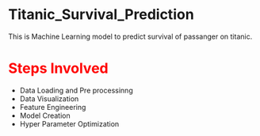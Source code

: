 # Titanic_Survival_Prediction
This is Machine Learning model to predict survival of passanger on titanic.
<h1 style="color:red"> Steps Involved </h1>
<ul>
  <li>Data Loading and Pre processinng </li>
  <li>Data Visualization</li>
  <li>Feature Engineering </li>
  <li>Model Creation</li>
  <li>Hyper Parameter Optimization </li>
</ul>
